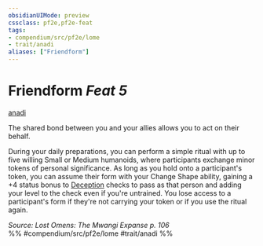 ```yaml
---
obsidianUIMode: preview
cssclass: pf2e,pf2e-feat
tags:
- compendium/src/pf2e/lome
- trait/anadi
aliases: ["Friendform"]
---
```

# Friendform  *Feat 5*  
[anadi](rules/traits/anadi-lome.md)  


The shared bond between you and your allies allows you to act on their behalf.

During your daily preparations, you can perform a simple ritual with up to five willing Small or Medium humanoids, where participants exchange minor tokens of personal significance. As long as you hold onto a participant's token, you can assume their form with your Change Shape ability, gaining a +4 status bonus to [Deception](compendium/skills.md#Deception) checks to pass as that person and adding your level to the check even if you're untrained. You lose access to a participant's form if they're not carrying your token or if you use the ritual again.

*Source: Lost Omens: The Mwangi Expanse p. 106*  
%% #compendium/src/pf2e/lome #trait/anadi %%